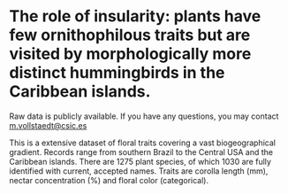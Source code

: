 # The role of insularity: plants have few ornithophilous traits but are visited by morphologically more distinct hummingbirds in the Caribbean islands.

Raw data is publicly available. If you have any questions, you may contact m.vollstaedt@csic.es

This is a extensive dataset of floral traits covering a vast biogeographical gradient. Records range from southern Brazil to the Central USA and the Caribbean islands.
There are 1275 plant species, of which 1030 are fully identified with current, accepted names.
Traits are corolla length (mm), nectar concentration (%) and floral color (categorical).
